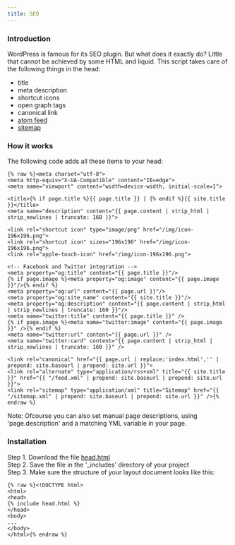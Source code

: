 ```yaml
---
title: SEO
---
```


### Introduction

WordPress is famous for its SEO plugin. But what does it exactly do? Little that cannot be achieved by some HTML and liquid. This script takes care of the following things in the head:

- title
- meta description
- shortcut icons
- open graph tags
- canonical link
- [atom feed](/without-plugin/atom-feed)
- [sitemap](/without-plugin/sitemap)

### How it works

The following code adds all these items to your head:

```
{% raw %}<meta charset="utf-8">
<meta http-equiv="X-UA-Compatible" content="IE=edge">
<meta name="viewport" content="width=device-width, initial-scale=1">

<title>{% if page.title %}{{ page.title }} | {% endif %}{{ site.title }}</title>
<meta name="description" content="{{ page.content | strip_html | strip_newlines | truncate: 160 }}">

<link rel="shortcut icon" type="image/png" href="/img/icon-196x196.png">
<link rel="shortcut icon" sizes="196x196" href="/img/icon-196x196.png">
<link rel="apple-touch-icon" href="/img/icon-196x196.png">

<!-- Facebook and Twitter integration -->
<meta property="og:title" content="{{ page.title }}"/>
{% if page.image %}<meta property="og:image" content="{{ page.image }}"/>{% endif %}
<meta property="og:url" content="{{ page.url }}"/>
<meta property="og:site_name" content="{{ site.title }}"/>
<meta property="og:description" content="{{ page.content | strip_html | strip_newlines | truncate: 160 }}"/>
<meta name="twitter:title" content="{{ page.title }}" />
{% if page.image %}<meta name="twitter:image" content="{{ page.image }}" />{% endif %}
<meta name="twitter:url" content="{{ page.url }}" />
<meta name="twitter:card" content="{{ page.content | strip_html | strip_newlines | truncate: 160 }}" />

<link rel="canonical" href="{{ page.url | replace:'index.html','' | prepend: site.baseurl | prepend: site.url }}">
<link rel="alternate" type="application/rss+xml" title="{{ site.title }}" href="{{ "/feed.xml" | prepend: site.baseurl | prepend: site.url }}">
<link rel="sitemap" type="application/xml" title="Sitemap" href="{{ "/sitemap.xml" | prepend: site.baseurl | prepend: site.url }}" />{% endraw %}
```

Note: Ofcourse you can also set manual page descriptions, using 'page.description' and a matching YML variable in your page. 

### Installation

Step 1. Download the file [head.html](https://raw.githubusercontent.com/jhvanderschee/jekyllcodex/gh-pages/_includes/head.html)
<br />Step 2. Save the file in the '_includes' directory of your project
<br />Step 3. Make sure the structure of your layout document looks like this:

```
{% raw %}<!DOCTYPE html>
<html>
<head>
{% include head.html %}
</head>
<body>
...
</body>
</html>{% endraw %}
```

